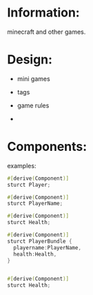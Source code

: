 

# Information:
  minecraft and other games.


# Design:
 * mini games

 * tags
 * game rules
 * 


# Components:

examples:
```rust
#[derive(Component)]
sturct Player;

#[derive(Component)]
sturct PlayerName;

#[derive(Component)]
sturct Health;

#[derive(Component)]
sturct PlayerBundle {
  playername:PlayerName,
  health:Health,
}


#[derive(Component)]
sturct Health;
```